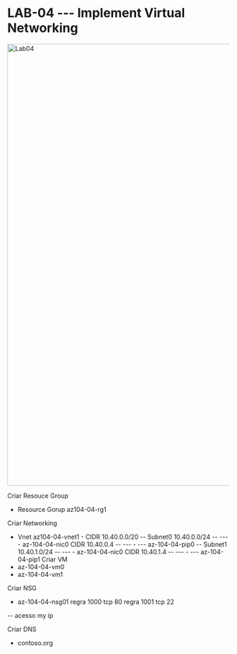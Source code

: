 # LAB-04 --- Implement Virtual Networking

</p>
<img src="https://user-images.githubusercontent.com/91704169/228549661-8687ed46-4ab1-4002-8964-dd282877e9bd.png" min-width=1000px" max-width="100px" width="1000px" align="centter" alt="Lab04">

Criar Resouce Group
- Resource Gorup az104-04-rg1

Criar Networking
- Vnet az104-04-vnet1 - CIDR 10.40.0.0/20
-- Subnet0 10.40.0.0/24 
-- --- - az-104-04-nic0 CIDR 10.40.0.4
-- --- - --- az-104-04-pip0
-- Subnet1 10.40.1.0/24
-- --- - az-104-04-nic0 CIDR 10.40.1.4
-- --- - --- az-104-04-pip1
Criar VM
- az-104-04-vm0
- az-104-04-vm1

Criar NSG
- az-104-04-nsg01
regra 1000
tcp 80
regra 1001
tcp 22

-- acesso my ip

Criar DNS
- contoso.org
